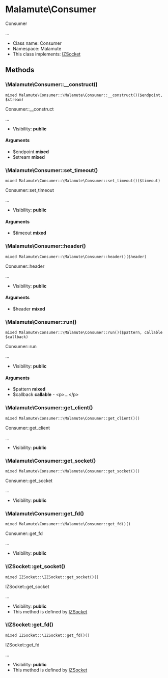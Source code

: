 Malamute\Consumer
===============

Consumer

...


* Class name: Consumer
* Namespace: Malamute
* This class implements: [IZSocket](IZSocket.md)






Methods
-------


### \Malamute\Consumer::__construct()

```
mixed Malamute\Consumer::\Malamute\Consumer::__construct()($endpoint, $stream)
```

Consumer::__construct

...

* Visibility: **public**

#### Arguments

* $endpoint **mixed**
* $stream **mixed**



### \Malamute\Consumer::set_timeout()

```
mixed Malamute\Consumer::\Malamute\Consumer::set_timeout()($timeout)
```

Consumer::set_timeout

...

* Visibility: **public**

#### Arguments

* $timeout **mixed**



### \Malamute\Consumer::header()

```
mixed Malamute\Consumer::\Malamute\Consumer::header()($header)
```

Consumer::header

...

* Visibility: **public**

#### Arguments

* $header **mixed**



### \Malamute\Consumer::run()

```
mixed Malamute\Consumer::\Malamute\Consumer::run()($pattern, callable $callback)
```

Consumer::run

...

* Visibility: **public**

#### Arguments

* $pattern **mixed**
* $callback **callable** - &lt;p&gt;...&lt;/p&gt;



### \Malamute\Consumer::get_client()

```
mixed Malamute\Consumer::\Malamute\Consumer::get_client()()
```

Consumer::get_client

...

* Visibility: **public**



### \Malamute\Consumer::get_socket()

```
mixed Malamute\Consumer::\Malamute\Consumer::get_socket()()
```

Consumer::get_socket

...

* Visibility: **public**



### \Malamute\Consumer::get_fd()

```
mixed Malamute\Consumer::\Malamute\Consumer::get_fd()()
```

Consumer::get_fd

...

* Visibility: **public**



### \IZSocket::get_socket()

```
mixed IZSocket::\IZSocket::get_socket()()
```

IZSocket::get_socket

...

* Visibility: **public**
* This method is defined by [IZSocket](IZSocket.md)



### \IZSocket::get_fd()

```
mixed IZSocket::\IZSocket::get_fd()()
```

IZSocket::get_fd

...

* Visibility: **public**
* This method is defined by [IZSocket](IZSocket.md)


